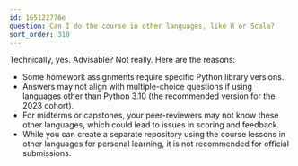 ```yaml
---
id: 165122776e
question: Can I do the course in other languages, like R or Scala?
sort_order: 310
---
```


Technically, yes. Advisable? Not really. Here are the reasons:

- Some homework assignments require specific Python library versions.
- Answers may not align with multiple-choice questions if using languages other than Python 3.10 (the recommended version for the 2023 cohort).
- For midterms or capstones, your peer-reviewers may not know these other languages, which could lead to issues in scoring and feedback.
- While you can create a separate repository using the course lessons in other languages for personal learning, it is not recommended for official submissions.